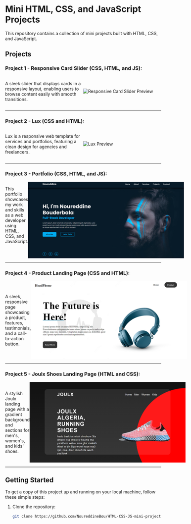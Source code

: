 # Mini HTML, CSS, and JavaScript Projects

This repository contains a collection of mini projects built with HTML, CSS, and JavaScript.

## Projects

### Project 1 - Responsive Card Slider (CSS, HTML, and JS):

<div style="display: flex; align-items: center;">
  <p style="flex: 1;">A sleek slider that displays cards in a responsive layout, enabling users to browse content easily with smooth transitions.</p>
  <img src="Project 1 - Responsive Card Slider/card-slider-preview.png" alt="Responsive Card Slider Preview" width="300" style="flex: 1;">
</div>

---

### Project 2 - Lux (CSS and HTML):

<div style="display: flex; align-items: center;">
  <p style="flex: 1;">Lux is a responsive web template for services and portfolios, featuring a clean design for agencies and freelancers.</p>
  <img src="Project 2 - Lux/lux-preview.png" alt="Lux Preview" width="300" style="flex: 1;">
</div>

---

### Project 3 - Portfolio (CSS, HTML, and JS):  
<div style = "display: flex; justify-content: space-between">
  <p>This portfolio showcases my work and skills as a web developer using HTML, CSS, and JavaScript.</p> <img src="Project 3 - Portfolio/portfolio-preview.png" alt="Portfolio Preview" width="700">
</div>

---

### Project 4 - Product Landing Page (CSS and HTML):

<div style="display: flex; align-items: center;">
  <p style="flex: 1;">A sleek, responsive page showcasing a product, features, testimonials, and a call-to-action button.</p>
  <img src="Project 4 - Product-Landing-Page/product-landing-preview.png" alt="Product Landing Page Preview" width="700" style="flex: 1;">
</div>

---

### Project 5 - Joulx Shoes Landing Page (HTML and CSS):

<div style="display: flex; align-items: center;">
  <p style="flex: 1;">A stylish Joulx landing page with a gradient background and sections for men's, women's, and kids' shoes. </p>
  <img src="Project 5 - Adidas/screenshot.png" alt="Joulx Shoes Landing Page Preview" width="700" style="flex: 1;">
</div>

---

## Getting Started

To get a copy of this project up and running on your local machine, follow these simple steps:

1. Clone the repository:
   ```bash
   git clone https://github.com/NoureddineBou/HTML-CSS-JS-mini-projects.git
